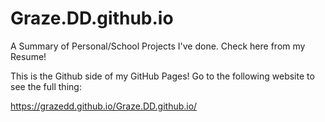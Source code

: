 # Graze.DD.github.io
A Summary of Personal/School Projects I've done. Check here from my Resume!

This is the Github side of my GitHub Pages! Go to the following website to see the full thing:

https://grazedd.github.io/Graze.DD.github.io/
